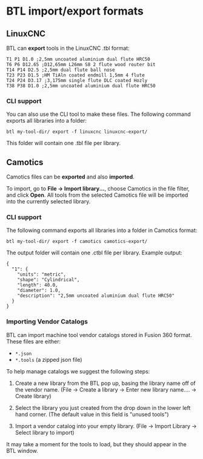# BTL import/export formats

## LinuxCNC

BTL can **export** tools in the LinuxCNC .tbl format:

```
T1 P1 D1.0 ;2,5mm uncoated aluminium dual flute HRC50
T6 P6 D12.65 ;D12,65mm L26mm S8 2 flute wood router bit
T14 P14 D2.5 ;2,5mm dual flute ball nose
T23 P23 D1.5 ;HM TiAln coated endmill 1,5mm 4 flute
T24 P24 D3.17 ;3,175mm single flute DLC coated Hozly
T38 P38 D1.0 ;2,5mm uncoated aluminium dual flute HRC50
```

### CLI support

You can also use the CLI tool to make these files.
The following command exports all libraries into a folder:

```
btl my-tool-dir/ export -f linuxcnc linuxcnc-export/
```

This folder will contain one .tbl file per library.


## Camotics

Camotics files can be **exported** and also **imported**.

To import, go to **File -> Import library...**, choose Camotics in the file
filter, and click **Open**. All tools from the selected Camotics file will
be imported into the currently selected library.

### CLI support

The following command exports all libraries into a folder
in Camotics format:

```
btl my-tool-dir/ export -f camotics camotics-export/
```

The output folder will contain one .ctbl file per library.
Example output:

```
{
  "1": {
    "units": "metric",
    "shape": "Cylindrical",
    "length": 40.0,
    "diameter": 1.0,
    "description": "2,5mm uncoated aluminium dual flute HRC50"
  }
}
```

### Importing Vendor Catalogs
   
BTL can import machine tool vendor catalogs stored in Fusion 360 format.
These files are either:

- `*.json`
- `*.tools` (a zipped json file)

To help manage catalogs we suggest the following steps:

1. Create a new library from the BTL pop up, basing the library name off of the
   vendor name.
   (File -> Create a library -> Enter new library name.... -> Create library)

2. Select the library you just created from the drop down in the lower left hand
   corner. (The default value in this field is "unused tools") 

3. Import a vendor catalog into your empty library.
   (File -> Import Library -> Select library to import)

It may take a moment for the tools to load, but they should appear in
the BTL window.
